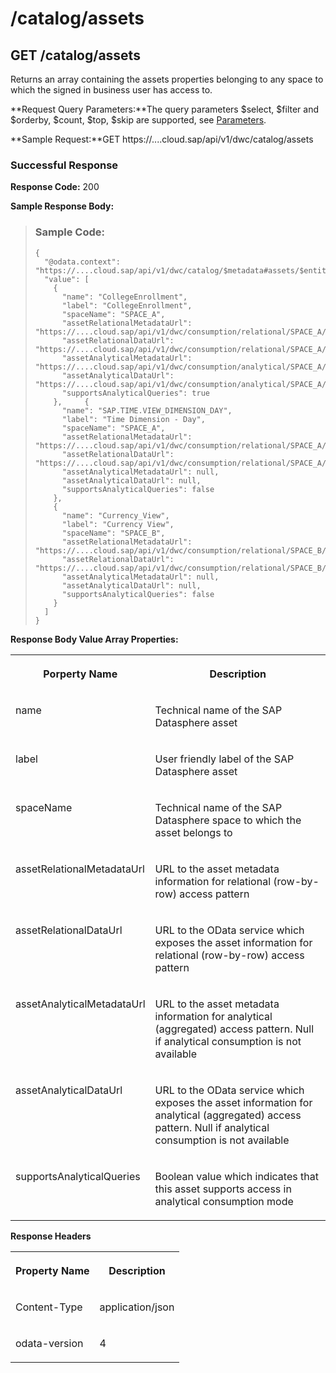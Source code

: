 <!-- loio788b2721d7c44147afa38038059aade1 -->

# /catalog/assets



<a name="loio788b2721d7c44147afa38038059aade1__section_ltd_w35_t5b"/>

## GET /catalog/assets

Returns an array containing the assets properties belonging to any space to which the signed in business user has access to.

**Request Query Parameters:**The query parameters $select, $filter and $orderby, $count, $top, $skip are supported, see [Parameters](consume-data-via-an-odata-service-7a45360.md#loio7a453609c8694b029493e7d87e0de60a__section_request_parameters).

**Sample Request:**GET https://....cloud.sap/api/v1/dwc/catalog/assets



### Successful Response

**Response Code:** 200

**Sample Response Body:**

> ### Sample Code:  
> ```
> {
>   "@odata.context": "https://....cloud.sap/api/v1/dwc/catalog/$metadata#assets/$entity",
>   "value": [  
>     {
>       "name": "CollegeEnrollment",
>       "label": "CollegeEnrollment",
>       "spaceName": "SPACE_A",
>       "assetRelationalMetadataUrl": "https://....cloud.sap/api/v1/dwc/consumption/relational/SPACE_A/CollegeEnrollment/$metadata",
>       "assetRelationalDataUrl": "https://....cloud.sap/api/v1/dwc/consumption/relational/SPACE_A/CollegeEnrollment",
>       "assetAnalyticalMetadataUrl": "https://....cloud.sap/api/v1/dwc/consumption/analytical/SPACE_A/CollegeEnrollment/$metadata",
>       "assetAnalyticalDataUrl": "https://....cloud.sap/api/v1/dwc/consumption/analytical/SPACE_A/CollegeEnrollment",
>       "supportsAnalyticalQueries": true
>     },     {
>       "name": "SAP.TIME.VIEW_DIMENSION_DAY",
>       "label": "Time Dimension - Day",
>       "spaceName": "SPACE_A",
>       "assetRelationalMetadataUrl": "https://....cloud.sap/api/v1/dwc/consumption/relational/SPACE_A/SAP.TIME.VIEW_DIMENSION_DAY/$metadata",
>       "assetRelationalDataUrl": "https://....cloud.sap/api/v1/dwc/consumption/relational/SPACE_A/SAP.TIME.VIEW_DIMENSION_DAY",
>       "assetAnalyticalMetadataUrl": null,
>       "assetAnalyticalDataUrl": null,
>       "supportsAnalyticalQueries": false
>     },
>     {
>       "name": "Currency_View",
>       "label": "Currency View",
>       "spaceName": "SPACE_B",
>       "assetRelationalMetadataUrl": "https://....cloud.sap/api/v1/dwc/consumption/relational/SPACE_B/Currency_View/$metadata",
>       "assetRelationalDataUrl": "https://....cloud.sap/api/v1/dwc/consumption/relational/SPACE_B/Currency_View",
>       "assetAnalyticalMetadataUrl": null,
>       "assetAnalyticalDataUrl": null,
>       "supportsAnalyticalQueries": false
>     }
>   ]
> }
> ```

**Response Body Value Array Properties:**


<table>
<tr>
<th valign="top">

Porperty Name



</th>
<th valign="top">

Description



</th>
</tr>
<tr>
<td valign="top">

name



</td>
<td valign="top">

Technical name of the SAP Datasphere asset



</td>
</tr>
<tr>
<td valign="top">

label



</td>
<td valign="top">

User friendly label of the SAP Datasphere asset



</td>
</tr>
<tr>
<td valign="top">

spaceName



</td>
<td valign="top">

Technical name of the SAP Datasphere space to which the asset belongs to



</td>
</tr>
<tr>
<td valign="top">

assetRelationalMetadataUrl



</td>
<td valign="top">

URL to the asset metadata information for relational \(row-by-row\) access pattern



</td>
</tr>
<tr>
<td valign="top">

assetRelationalDataUrl



</td>
<td valign="top">

URL to the OData service which exposes the asset information for relational \(row-by-row\) access pattern



</td>
</tr>
<tr>
<td valign="top">

assetAnalyticalMetadataUrl



</td>
<td valign="top">

URL to the asset metadata information for analytical \(aggregated\) access pattern. Null if analytical consumption is not available



</td>
</tr>
<tr>
<td valign="top">

assetAnalyticalDataUrl



</td>
<td valign="top">

URL to the OData service which exposes the asset information for analytical \(aggregated\) access pattern. Null if analytical consumption is not available



</td>
</tr>
<tr>
<td valign="top">

supportsAnalyticalQueries



</td>
<td valign="top">

Boolean value which indicates that this asset supports access in analytical consumption mode



</td>
</tr>
</table>

**Response Headers**


<table>
<tr>
<th valign="top">

Property Name



</th>
<th valign="top">

Description



</th>
</tr>
<tr>
<td valign="top">

Content-Type



</td>
<td valign="top">

application/json



</td>
</tr>
<tr>
<td valign="top">

odata-version



</td>
<td valign="top">

4



</td>
</tr>
</table>

